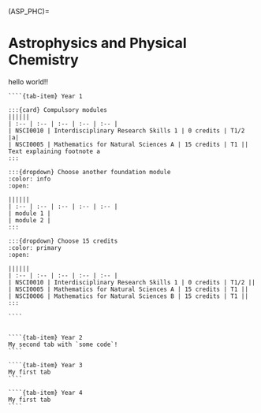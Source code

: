 (ASP_PHC)=
# Astrophysics and Physical Chemistry

hello world!!

`````{tab-set}
````{tab-item} Year 1

:::{card} Compulsory modules
||||||
| :-- | :-- | :-- | :-- | :-- |
| NSCI0010 | Interdisciplinary Research Skills 1 | 0 credits | T1/2 |a|
| NSCI0005 | Mathematics for Natural Sciences A | 15 credits | T1 ||
Text explaining footnote a
:::

:::{dropdown} Choose another foundation module
:color: info
:open:

||||||
| :-- | :-- | :-- | :-- | :-- |
| module 1 |
| module 2 |
:::

:::{dropdown} Choose 15 credits
:color: primary
:open:

||||||
| :-- | :-- | :-- | :-- | :-- |
| NSCI0010 | Interdisciplinary Research Skills 1 | 0 credits | T1/2 ||
| NSCI0005 | Mathematics for Natural Sciences A | 15 credits | T1 ||
| NSCI0006 | Mathematics for Natural Sciences B | 15 credits | T1 ||
:::

````


````{tab-item} Year 2
My second tab with `some code`!
````

````{tab-item} Year 3
My first tab
````

````{tab-item} Year 4
My first tab
````

`````
